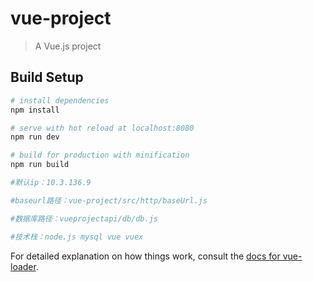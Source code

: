 # vue-project

> A Vue.js project

## Build Setup

``` bash
# install dependencies
npm install

# serve with hot reload at localhost:8080
npm run dev

# build for production with minification
npm run build

#默认ip：10.3.136.9

#baseurl路径：vue-project/src/http/baseUrl.js

#数据库路径：vueprojectapi/db/db.js

#技术栈：node.js mysql vue vuex

```

For detailed explanation on how things work, consult the [docs for vue-loader](http://vuejs.github.io/vue-loader).
